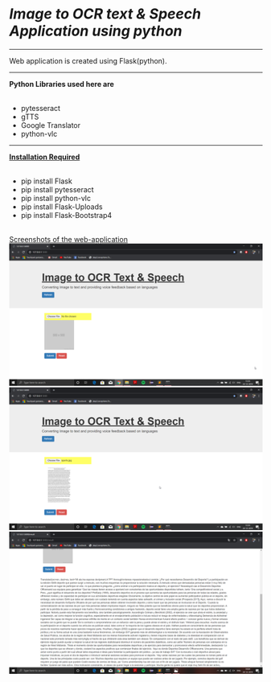<b><h1><I>Image to OCR text & Speech Application using python</I></h2></b>
<hr>
Web application is created using Flask(python).
<hr>
<b>Python Libraries used here are</b><br><br>
<ul>
  <li>pytesseract</li>
  <li>gTTS</li>
  <li>Google Translator</li>
  <li>python-vlc</li>
</ul>
<hr>
<b><u>Installation Required</u></b>
<br><br>
<ul>
  <li>pip install Flask</li>
  <li>pip install pytesseract</li>
  <li>pip install python-vlc</li>
  <li>pip install Flask-Uploads</li>
  <li>pip install Flask-Bootstrap4</li>
</ul>
<br>
<u>Screenshots of the web-application</u><br>
<img src="screenshots/1.png"><br>
<img src="screenshots/2.png"><br>
<img src="screenshots/3.png"><br>
